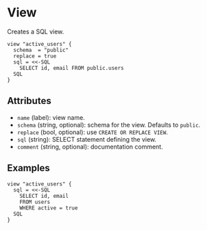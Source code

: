 # View

Creates a SQL view.

```hcl
view "active_users" {
  schema  = "public"
  replace = true
  sql = <<-SQL
    SELECT id, email FROM public.users
  SQL
}
```

## Attributes
- `name` (label): view name.
- `schema` (string, optional): schema for the view. Defaults to `public`.
- `replace` (bool, optional): use `CREATE OR REPLACE VIEW`.
- `sql` (string): SELECT statement defining the view.
- `comment` (string, optional): documentation comment.

## Examples

```hcl
view "active_users" {
  sql = <<-SQL
    SELECT id, email
    FROM users
    WHERE active = true
  SQL
}
```
